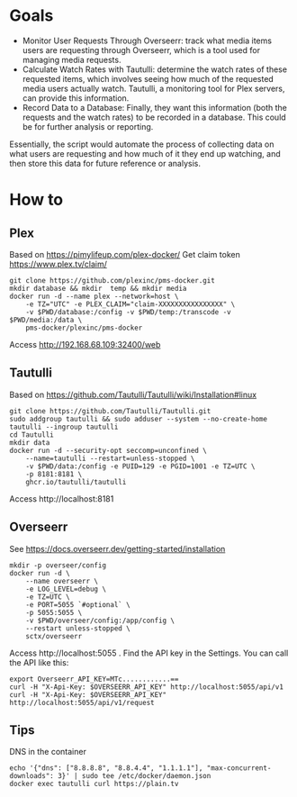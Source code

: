 # Goals

* Monitor User Requests Through Overseerr: track what media items users are requesting through Overseerr, which is a tool used for managing media requests.
* Calculate Watch Rates with Tautulli: determine the watch rates of these requested items, which involves seeing how much of the requested media users actually watch. Tautulli, a monitoring tool for Plex servers, can provide this information.
* Record Data to a Database: Finally, they want this information (both the requests and the watch rates) to be recorded in a database. This could be for further analysis or reporting.

Essentially, the script would automate the process of collecting data on what users are requesting and how much of it they end up watching, and then store this data for future reference or analysis.


# How to

## Plex 

Based on https://pimylifeup.com/plex-docker/
Get claim token https://www.plex.tv/claim/

    git clone https://github.com/plexinc/pms-docker.git
    mkdir database && mkdir  temp && mkdir media
    docker run -d --name plex --network=host \
        -e TZ="UTC" -e PLEX_CLAIM="claim-XXXXXXXXXXXXXXXX" \
        -v $PWD/database:/config -v $PWD/temp:/transcode -v $PWD/media:/data \
        pms-docker/plexinc/pms-docker

Access http://192.168.68.109:32400/web

## Tautulli

Based on https://github.com/Tautulli/Tautulli/wiki/Installation#linux

    git clone https://github.com/Tautulli/Tautulli.git
    sudo addgroup tautulli && sudo adduser --system --no-create-home tautulli --ingroup tautulli
    cd Tautulli
    mkdir data
    docker run -d --security-opt seccomp=unconfined \
        --name=tautulli --restart=unless-stopped \
        -v $PWD/data:/config -e PUID=129 -e PGID=1001 -e TZ=UTC \
        -p 8181:8181 \
        ghcr.io/tautulli/tautulli

Access http://localhost:8181


## Overseerr

See https://docs.overseerr.dev/getting-started/installation

    mkdir -p overseer/config
    docker run -d \
        --name overseerr \
        -e LOG_LEVEL=debug \
        -e TZ=UTC \
        -e PORT=5055 `#optional` \
        -p 5055:5055 \
        -v $PWD/overseer/config:/app/config \
        --restart unless-stopped \
        sctx/overseerr

Access http://localhost:5055 . Find the API key in the Settings. You can call the API like this:

    export Overseerr_API_KEY=MTc............==
    curl -H "X-Api-Key: $OVERSEERR_API_KEY" http://localhost:5055/api/v1
    curl -H "X-Api-Key: $OVERSEERR_API_KEY" http://localhost:5055/api/v1/request

## Tips

DNS in the container 

    echo '{"dns": ["8.8.8.8", "8.8.4.4", "1.1.1.1"], "max-concurrent-downloads": 3}' | sudo tee /etc/docker/daemon.json
    docker exec tautulli curl https://plain.tv
